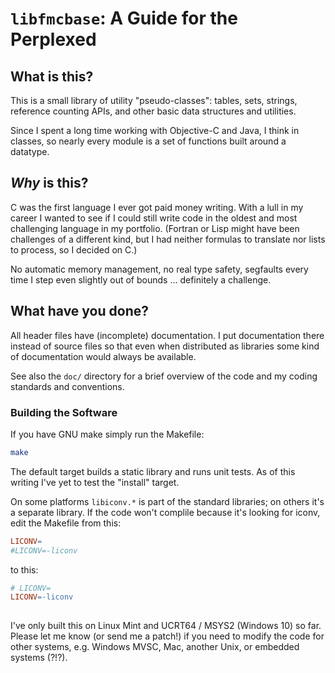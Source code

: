 # `libfmcbase`: A Guide for the Perplexed #

## What is this?

This is a small library of utility "pseudo-classes": tables, sets, strings,
reference counting APIs, and other basic data structures and utilities.

Since I spent a long time working with Objective-C and Java, I think in
classes, so nearly every module is a set of functions built around a datatype.


## *Why* is this?

C was the first language I ever got paid money writing. With a lull in
my career I wanted to see if I could still write code in the oldest and
most challenging language in my portfolio.  (Fortran or Lisp might have been
challenges of a different kind, but I had neither formulas to translate nor
lists to process, so I decided on C.)

No automatic memory management, no real type safety, segfaults every time 
I step even slightly out of bounds ... definitely a challenge.


## What have you done?

All header files have (incomplete) documentation.  I put documentation there
instead of source files so that even when distributed as libraries some kind
of documentation would always be available.

See also the `doc/` directory for a brief overview of the code and my
coding standards and conventions.

### Building the Software

If you have GNU make simply run the Makefile:

```sh
make
```

The default target builds a static library and runs unit tests.
As of this writing I've yet to test the "install" target.

On some platforms `libiconv.*` is part of the standard libraries; on others
it's a separate library. If the code won't complile because it's looking for
iconv, edit the Makefile from this:

```makefile
LICONV=
#LICONV=-liconv
```

to this:

```makefile
# LICONV=
LICONV=-liconv
 
```

I've only built this on Linux Mint and UCRT64 / MSYS2 (Windows 10) so far.
Please let me know (or send me a patch!) if you need to modify the code for
other systems, e.g. Windows MVSC, Mac, another Unix, or embedded systems (?!?).
